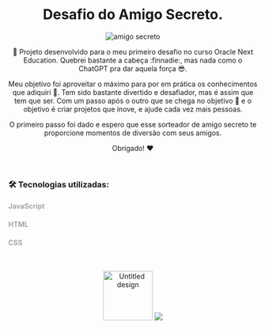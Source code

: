 <h1 align="center">  Desafio do Amigo Secreto. </h1>

<div align="center">
  <img src = "https://github.com/user-attachments/assets/9acdee9b-f57c-41d3-9570-a9c782748be7" alt = "amigo secreto"/>
</div>

<div align="center">
  
:love_letter:
Projeto desenvolvido para o meu primeiro desafio no curso Oracle Next Education. Quebrei bastante a cabeça :finnadie:, mas nada como o ChatGPT pra dar aquela força :sunglasses:.

Meu objetivo foi aproveitar o máximo para por em prática os conhecimentos que adiquiri :pencil:. 
Tem sido bastante divertido e desafiador, mas é assim que tem que ser. Com um passo após o outro que se chega no objetivo :walking: e o objetivo é criar projetos que inove, e ajude cada vez mais pessoas.

O primeiro passo foi dado e espero que esse sorteador de amigo secreto te proporcione momentos de diversão com seus amigos.
 
 Obrigado! :hearts:
</div>


<br>

### :hammer_and_wrench: **Tecnologias utilizadas:**

<h4 style="color:gray; opacity:0.7;">JavaScript</h4>
<h4 style="color:gray; opacity:0.7;">HTML</h4>
<h4 style="color:gray; opacity:0.7;">CSS</h4>

<br>




<p align="center">
  <img src="https://github.com/user-attachments/assets/0bea5f39-76c3-49f1-95d5-4d47b010be03" alt="Untitled design" width="100">
  <a href="https://github.com/yuri91ccs">
    <img src="https://img.shields.io/badge/GitHub-000?logo=github&logoColor=white">
  </a>
</p>




